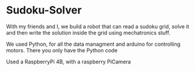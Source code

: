 # Sudoku-Solver

With my friends and I, we build a robot that can read a sudoku grid, solve it and then write the solution inside the grid using mechatronics stuff.

We used Python, for all the data managment and arduino for controlling motors. There you only have the Python code


Used a RaspberryPi 4B, with a raspberry PiCamera
